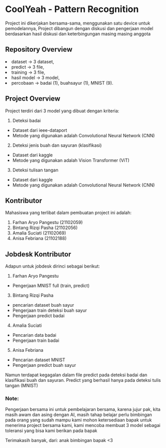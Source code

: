﻿# CoolYeah - Pattern Recognition

Project ini dikerjakan bersama-sama, menggunakan satu device untuk pemodelannya, Project dibangun dengan diskusi dan pengerjaan model berdasarkan hasil diskusi dan 
keterbingungan masing masing anggota

## Repository Overview
<li>dataset     -> 3 dataset,</li>
<li>predict     -> 3 file,</li>
<li>training    -> 3 file,</li>
<li>hasil model -> 3 model,</li>
<li>percobaan   -> badai (1), buahsayur (1), MNIST (9).</li>

## Project Overview
Project terdiri dari 3 model yang dibuat dengan kriteria:
1. Deteksi badai 
- Dataset dari ieee-dataport
- Metode yang digunakan adalah Convolutional Neural Network (CNN)

2. Deteksi jenis buah dan sayuran (klasifikasi)
- Dataset dari kaggle
- Metode yang digunakan adalah Vision Transformer (ViT)

3. Deteksi tulisan tangan 
- Dataset dari kaggle
- Metode yang digunakan adalah Convolutional Neural Network (CNN)


## Kontributor
Mahasiswa yang terlibat dalam pembuatan project ini adalah:
1. Farhan Aryo Pangestu     (21102059)
2. Bintang Rizqi Pasha      (21102056)
3. Amalia Suciati           (21102069)
4. Anisa Febriana           (21102188)

## Jobdesk Kontributor
Adapun untuk jobdesk dirinci sebagai berikut:
1. Farhan Aryo Pangestu
- Pengerjaan MNIST full (train, predict)
3. Bintang Rizqi Pasha
- pencarian dataset buah sayur
- Pengerjaan train deteksi buah sayur
- Pengerjaan predict badai
4. Amalia Suciati
- Pencarian data badai
- Pengerjaan train badai
5. Anisa Febriana
- Pencarian dataset MNIST
- Pengerjaan predict buah sayur

Namun terdapat kegagalan dalam file predict 
pada deteksi badai dan klasifikasi buah dan sayuran.
Predict yang berhasil hanya pada deteksi tulis tangan (MNIST)


### Note:
Pengerjaan bersama ini untuk pembelajaran bersama, 
karena jujur pak, kita masih awam dan asing dengan AI, masih tahap belajar
perlu bimbingan pada orang yang sudah mampu
kami mohon ketersediaan bapak untuk menerima project bersama kami,
kami mencoba membuat 3 model sebagai toleransi yang bisa kami berikan pada bapak


Terimakasih banyak,
dari: anak bimbingan bapak <3
